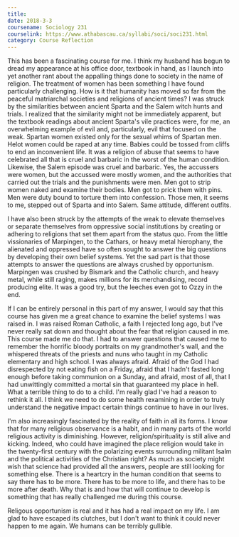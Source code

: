 ```yaml
---
title: 
date: 2018-3-3
coursename: Sociology 231
courselink: https://www.athabascau.ca/syllabi/soci/soci231.html
category: Course Reflection 
---
```


This has been a fascinating course for me.  I think my husband has begun to dread my appearance at his office door, textbook in hand, as I launch into yet another rant about the appalling things done to society in the name of religion.  The treatment of women has been something I have found particularly challenging.  How is it that humanity has moved so far from the peaceful matriarchal societies and religions of ancient times?  I was struck by the similarities between ancient Sparta and the Salem witch hunts and trials.  I realized that the similarity might not be immediately apparent, but the textbook readings about ancient Sparta's vile practices were, for me, an overwhelming example of evil and, particularly, evil that focused on the weak.  Spartan women existed only for the sexual whims of Spartan men. Helot women could be raped at any time.  Babies could be tossed from cliffs to end an inconvenient life.  It was a religion of abuse that seems to have celebrated all that is cruel and barbaric in the worst of the human condition.  Likewise, the Salem episode was cruel and barbaric.  Yes, the accussers were women, but the accussed were mostly women, and the authorities that carried out the trials and the punishments were men.  Men got to strip women naked and examine their bodies.  Men got to prick them with pins.  Men were duty bound to torture them into confession.  Those men, it seems to me, stepped out of Sparta and into Salem.  Same attitude, different outfits.  

I have also been struck by the attempts of the weak to elevate themselves or separate themselves from oppressive social institutions by creating or adhering to religions that set them apart from the status quo.  From the little vissionaries of Marpingen, to the Cathars, or heavy metal hierophany, the alienated and oppressed have so often sought to answer the big questions by developing their own belief systems.  Yet the sad part is that those attempts to answer the questions are always crushed by opportunism.  Marpingen was crushed by Bismark and the Catholic church, and heavy metal, while still raging, makes millions for its merchandising, record producing elite.  It was a good try, but the leeches even got to Ozzy in the end.

If I can be entirely personal in this part of my answer, I would say that this course has given me a great chance to examine the belief systems I was raised in.  I was raised Roman Catholic, a faith I rejected long ago, but I've never really sat down and thought about the fear that religion caused in me.  This course made me do that.  I had to answer questions that caused me to remember the horrific bloody portraits on my grandmother's wall, and the whispered threats of the priests and nuns who taught in my Catholic elementary and high school.  I was always afraid.  Afraid of the God I had disrespected by not eating fish on a Friday, afraid that I hadn't fasted long enough before taking communion on a Sunday, and afraid, most of all, that I had unwittingly committed a mortal sin that guaranteed my place in hell.  What a terrible thing to do to a child.  I'm really glad I've had a reason to rethink it all. I think we need to do some health rexamining in order to truly understand the negative impact certain things continue to have in our lives. 

I'm also increasingly fascinated by the reality of faith in all its forms.  I know that for many religious observance is a habit, and in many parts of the world religious activity is diminishing.  However, religion/spirituality is still alive and kicking.  Indeed, who could have imagined the place religion would take in the twenty-first century with the polarizing events surrounding militant Isalm and the political activities of the Christian right?  As much as society might wish that science had provided all the answers, people are still looking for something else.  There is a heartcry in the human condition that seems to say there has to be more.  There has to be more to life, and there has to be more after death.  Why that is and how that will continue to develop is something that has really challenged me during this course.  

Religous opportunism is real and it has had a real impact on my life.  I am glad to have escaped its clutches, but I don't want to think it could never happen to me again.  We humans can be terribly gullible. 
